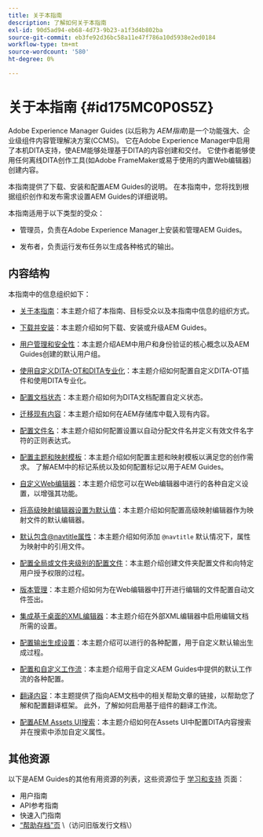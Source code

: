 ```yaml
---
title: 关于本指南
description: 了解如何关于本指南
exl-id: 90d5ad94-eb68-4d73-9b23-a1f3d4b802ba
source-git-commit: eb3fe92d36bc58a11e47f786a10d5938e2ed0184
workflow-type: tm+mt
source-wordcount: '580'
ht-degree: 0%

---
```


# 关于本指南 {#id175MC0P0S5Z}

Adobe Experience Manager Guides \(以后称为 *AEM指南*\)是一个功能强大、企业级组件内容管理解决方案\(CCMS\)。 它在Adobe Experience Manager中启用了本机DITA支持，使AEM能够处理基于DITA的内容创建和交付。 它使作者能够使用任何离线DITA创作工具(如Adobe FrameMaker或易于使用的内置Web编辑器)创建内容。

本指南提供了下载、安装和配置AEM Guides的说明。 在本指南中，您将找到根据组织创作和发布需求设置AEM Guides的详细说明。

本指南适用于以下类型的受众：

- 管理员，负责在Adobe Experience Manager上安装和管理AEM Guides。

- 发布者，负责运行发布任务以生成各种格式的输出。


## 内容结构

本指南中的信息组织如下：

- [关于本指南](#id175MC0P0S5Z)：本主题介绍了本指南、目标受众以及本指南中信息的组织方式。

- [下载并安装](download-install.md#)：本主题介绍如何下载、安装或升级AEM Guides。

- [用户管理和安全性](user-admin-sec.md#)：本主题介绍AEM中用户和身份验证的核心概念以及AEM Guides创建的默认用户组。

- [使用自定义DITA-OT和DITA专业化](dita-ot-specialization.md#)：本主题介绍如何配置自定义DITA-OT插件和使用DITA专业化。

- [配置文档状态](customize-doc-state.md#)：本主题介绍如何为DITA文档配置自定义状态。

- [迁移现有内容](migrate-content.md#)：本主题介绍如何在AEM存储库中载入现有内容。

- [配置文件名](conf-file-names.md#)：本主题介绍如何配置设置以自动分配文件名并定义有效文件名字符的正则表达式。

- [配置主题和映射模板](conf-template-tags.md#)：本主题介绍如何配置主题和映射模板以满足您的创作需求。 了解AEM中的标记系统以及如何配置标记以用于AEM Guides。

- [自定义Web编辑器](conf-web-editor.md#)：本主题介绍您可以在Web编辑器中进行的各种自定义设置，以增强其功能。

- [将高级映射编辑器设置为默认值](conf-map-editor.md#id194GHE0I0CW)：本主题介绍如何配置高级映射编辑器作为映射文件的默认编辑器。

- [默认包含@navtitle属性](auto-add-navtitle.md#)：本主题介绍如何添加 `@navtitle` 默认情况下，属性为映射中的引用文件。

- [配置全局或文件夹级别的配置文件](conf-folder-level.md#)：本主题介绍创建文件夹配置文件和向特定用户授予权限的过程。

- [版本管理](version-management.md#)：本主题介绍如何为在Web编辑器中打开进行编辑的文件配置自动文件签出。

- [集成基于桌面的XML编辑器](integrate-desktop-editors.md#)：本主题介绍在外部XML编辑器中启用编辑文档所需的设置。

- [配置输出生成设置](conf-output-generation.md#)：本主题介绍可以进行的各种配置，用于自定义默认输出生成过程。

- [配置和自定义工作流](customize-workflows.md#)：本主题介绍用于自定义AEM Guides中提供的默认工作流的各种配置。

- [翻译内容](translation.md#)：本主题提供了指向AEM文档中的相关帮助文章的链接，以帮助您了解和配置翻译框架。 此外，了解如何启用基于组件的翻译工作流。

- [配置AEM Assets UI搜索](conf-dita-search.md#)：本主题介绍如何在Assets UI中配置DITA内容搜索并在搜索中添加自定义属性。


## 其他资源

以下是AEM Guides的其他有用资源的列表，这些资源位于 [学习和支持](https://helpx.adobe.com/support/xml-documentation-for-experience-manager.html) 页面：

- 用户指南
- API参考指南
- 快速入门指南
- [“帮助存档”页](https://helpx.adobe.com/xml-documentation-for-experience-manager/archive.html) \（访问旧版发行文档\）

